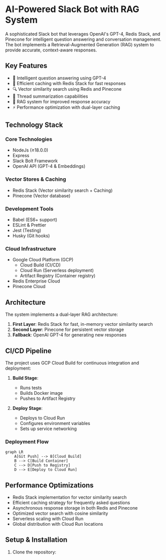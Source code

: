 # AI-Powered Slack Bot with RAG System

A sophisticated Slack bot that leverages OpenAI's GPT-4, Redis Stack, and Pinecone for intelligent question answering and conversation management. The bot implements a Retrieval-Augmented Generation (RAG) system to provide accurate, context-aware responses.

## Key Features

- 🤖 Intelligent question answering using GPT-4
- 💾 Efficient caching with Redis Stack for fast responses
- 🔍 Vector similarity search using Redis and Pinecone
- 📝 Thread summarization capabilities
- 🔄 RAG system for improved response accuracy
- ⚡ Performance optimization with dual-layer caching

## Technology Stack

### Core Technologies

- NodeJs (≥18.0.0)
- Express
- Slack Bolt Framework
- OpenAI API (GPT-4 & Embeddings)

### Vector Stores & Caching

- Redis Stack (Vector similarity search + Caching)
- Pinecone (Vector database)

### Development Tools

- Babel (ES6+ support)
- ESLint & Prettier
- Jest (Testing)
- Husky (Git hooks)

### Cloud Infrastructure

- Google Cloud Platform (GCP)
  - Cloud Build (CI/CD)
  - Cloud Run (Serverless deployment)
  - Artifact Registry (Container registry)
- Redis Enterprise Cloud
- Pinecone Cloud

## Architecture

The system implements a dual-layer RAG architecture:

1. **First Layer**: Redis Stack for fast, in-memory vector similarity search
2. **Second Layer**: Pinecone for persistent vector storage
3. **Fallback**: OpenAI GPT-4 for generating new responses

## CI/CD Pipeline

The project uses GCP Cloud Build for continuous integration and deployment:

1. **Build Stage**:
   - Runs tests
   - Builds Docker image
   - Pushes to Artifact Registry

2. **Deploy Stage**:
   - Deploys to Cloud Run
   - Configures environment variables
   - Sets up service networking

### Deployment Flow

```mermaid
graph LR
    A[Git Push] --> B[Cloud Build]
    B --> C[Build Container]
    C --> D[Push to Registry]
    D --> E[Deploy to Cloud Run]
```

## Performance Optimizations

- Redis Stack implementation for vector similarity search
- Efficient caching strategy for frequently asked questions
- Asynchronous response storage in both Redis and Pinecone
- Optimized vector search with cosine similarity
- Serverless scaling with Cloud Run
- Global distribution with Cloud Run locations

## Setup & Installation

1. Clone the repository:
